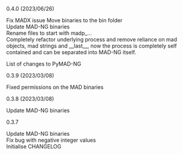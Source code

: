 0.4.0 (2023/06/26)

Fix MADX issue
Move binaries to the bin folder \
Update MAD-NG binaries \
Rename files to start with madp_... \
Completely refactor underlying process and remove reliance on mad objects, mad strings and \_\_last\_\_, now the process is completely self contained and can be separated into MAD-NG itself.

List of changes to PyMAD-NG

0.3.9 (2023/03/08)

Fixed permissions on the MAD binaries

0.3.8 (2023/03/08)

Update MAD-NG binaries

0.3.7

Update MAD-NG binaries \
Fix bug with negative integer values \
Initialise CHANGELOG 